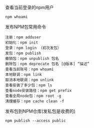 
查看当前登录的npm用户  
```
npm whoami
```
发布NPM包常用命令  
```
注册：npm adduser
初始化：npm init
登录：npm login （初次发包）
发包：npm publish
撤销包：npm unpublish 包名
删除包：npm deprecate 包名 [@版本] “描述”
查看当前账号：npm whoami
本地联调：npm link
取消本地联调：npm unlink
查看安装了多少包：npm ls
查看node安装路径：npm get prefix
查看全局node包：npm root -g
清理缓存：npm cache clean -f
```
发布包到NPM仓库(发私包是收费的)  
```
npm publish --access public
```
